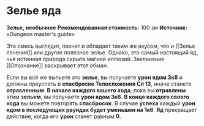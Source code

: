 # Зелье яда

**Зелье, необычное**
**Рекомендованная стоимость:** 100 зм
**Источник:** «Dungeon master's guide»

Эта смесь выглядит, пахнет и обладает таким же вкусом, что и [[Зелье лечения]] или другое полезное зелье. Однако, это самый настоящий яд, чья истинная природа скрыта магией иллюзий. Заклинание [[Опознание]] раскрывает этот обман.

Если вы всё же выпьете это **зелье**, вы получаете **урон ядом 3к6** и должны преуспеть в **спасброске Телосложения Сл 13**, иначе станете **отравленным**. **В начале каждого вашего хода**, пока вы **отравлены** этим **зельем**, вы получаете **урон ядом 3к6**. **В конце каждого своего хода** вы можете повторять **спасбросок**. В случае **успеха** каждый **урон ядом в последующих раундах будет уменьшен на 1к6**. **Яд** прекращает действие, когда его **урон** станет равным **0**.